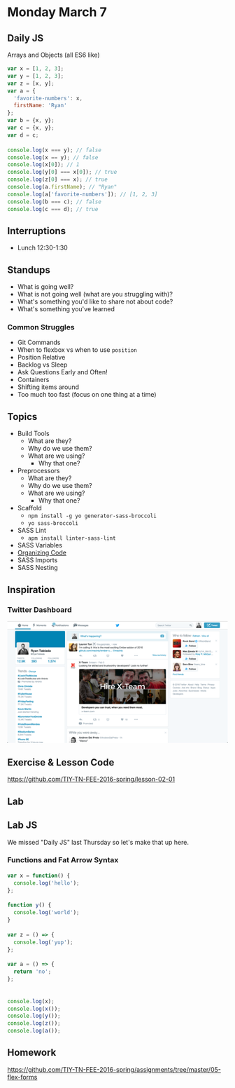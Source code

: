# Monday March 7

## Daily JS

Arrays and Objects (all ES6 like)

```js
var x = [1, 2, 3];
var y = [1, 2, 3];
var z = [x, y];
var a = {
  'favorite-numbers': x,
  firstName: 'Ryan'
};
var b = {x, y};
var c = {x, y};
var d = c;

console.log(x === y); // false
console.log(x == y); // false
console.log(x[0]); // 1
console.log(y[0] === x[0]); // true
console.log(z[0] === x); // true
console.log(a.firstName); // "Ryan"
console.log(a['favorite-numbers']); // [1, 2, 3]
console.log(b === c); // false
console.log(c === d); // true
```

## Interruptions

* Lunch 12:30-1:30

## Standups

* What is going well?
* What is not going well (what are you struggling with)?
* What's something you'd like to share not about code?
* What's something you've learned

### Common Struggles

* Git Commands
* When to flexbox vs when to use `position`
* Position Relative
* Backlog vs Sleep
* Ask Questions Early and Often!
* Containers
* Shifting items around
* Too much too fast (focus on one thing at a time)

## Topics

* Build Tools
  - What are they?
  - Why do we use them?
  - What are we using?
    * Why that one?
* Preprocessors
  - What are they?
  - Why do we use them?
  - What are we using?
    * Why that one?
* Scaffold
  - `npm install -g yo generator-sass-broccoli`
  - `yo sass-broccoli`
* SASS Lint
  - `apm install linter-sass-lint`
* SASS Variables
* [Organizing Code](./organizing.html)
* SASS Imports
* SASS Nesting

## Inspiration

### Twitter Dashboard

![Twitter Dashboard](./twitter.png)

## Exercise & Lesson Code

https://github.com/TIY-TN-FEE-2016-spring/lesson-02-01

## Lab

## Lab JS

We missed "Daily JS" last Thursday so let's make that up here.

### Functions and Fat Arrow Syntax

```js
var x = function() {
  console.log('hello');
};

function y() {
  console.log('world');
}

var z = () => {
  console.log('yup');
};

var a = () => {
  return 'no';
};


console.log(x);
console.log(x());
console.log(y());
console.log(z());
console.log(a());
```

## Homework

https://github.com/TIY-TN-FEE-2016-spring/assignments/tree/master/05-flex-forms
